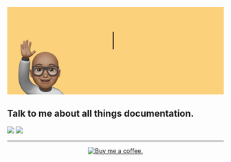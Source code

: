 <p align="center">
  <img src="https://github.com/gaurav-nelson/gaurav-nelson/blob/master/header.gif?raw=true" />
</p>

## Talk to me about all things documentation.

[![](https://img.shields.io/badge/-Twitter-1da1f2?style=for-the-badge&logo=Twitter&logoColor=white)](https://twitter.com/GauravNelson)
[![](https://img.shields.io/badge/-LinkedIn-0077b5?style=for-the-badge&logo=Linkedin&logoColor=white)](https://au.linkedin.com/in/gauravnelson)

<hr>
<p align="center">
 <a name="coffee" href="https://liberapay.com/gaurav-nelson">
  <img src="https://i.imgur.com/1Q1YoHz.gif" alt="Buy me a coffee.">
 </a>
</p>
